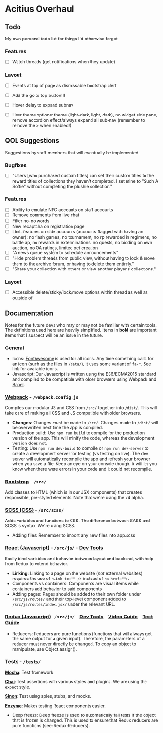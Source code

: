 # Acitius Overhaul


## Todo
My own personal todo list for things I'd otherwise forget

### Features
- [ ] Watch threads (get notifications when they update)

### Layout
- [ ] Events at top of page as dismissable bootstrap alert
- [ ] Add the go to top button!!!
- [ ] Hover delay to expand subnav
- [ ] User theme options: theme (light-dark, light, dark), no widget side pane, remove accordion effect/always expand all sub-nav (remember to remove the \> when enabled!)


## QOL Suggestions
Suggestions by staff members that will eventually be implemented.

### Bugfixes
- [ ] "Users [who purchased custom titles] can set their custom titles to the reward titles of collections they haven't completed. I set mine to "Such A Softie" without completing the plushie collection."

### Features
- [ ] Ability to emulate NPC accounts on staff accounts
- [ ] Remove comments from live chat
- [ ] Filter no-no words
- [ ] New recaptcha on registration page
- [ ] Limit features on side accounts (accounts flagged with having an owner): no flash games, no tournament, no rp rewarded in regimens, no battle ap, no rewards in exterminations, no quests, no bidding on own auction, no OA ratings, limited pet creation
- [ ] "A news queue system to schedule announcements"
- [ ] "Hide problem threads from public view, without having to lock & move them to the archive forum, or having to delete them entirely."
- [ ] "Share your collection with others or view another player's collections."

### Layout
- [ ] Accessible delete/sticky/lock/move options within thread as well as outside of

## Documentation
Notes for the future devs who may or may not be familiar with certain tools. The definitions used here are heavily simplified. Items in **bold** are important items that I suspect will be an issue in the future.

### General
- Icons: [FontAwesome](http://fontawesome.io/icons/) is used for all icons. Any time something calls for an icon (such as the files in `/data/`), it uses some variant of `fa-*`. See link for available icons.
- Javascript: Our Javascript is written using the ES6/ECMA2015 standard and compiled to be compatible with older browsers using Webpack and [Babel](https://babeljs.io/).

### [Webpack](https://webpack.js.org/configuration/) - `/webpack.config.js`
Compiles our modular JS and CSS from `/src/` together into `/dist/`. This will take care of making all CSS and JS compatible with older browsers.


- **Changes**: Changes *must* be made to `/src/`. Changes made to `/dist/` will be overwritten next time the app is compiled.
- Production build: Use `npm run build` to compile for the production version of the app. This will minify the code, whereas the development version does not.
- Testing: Use `npm run dev-build` to compile or `npm run dev-server` to create a development server for testing (vs testing on live). The dev server will automatically recompile the app and refresh your browser when you save a file. Keep an eye on your console though. It will let you know when there were errors in your code and it could not recompile.

### [Bootstrap](https://v4-alpha.getbootstrap.com/getting-started/introduction/) - `/src/`
Add classes to HTML (which is in our JSX components) that creates responsible, pre-styled elements. Note that we're using the v4 alpha.

### [SCSS (CSS)](http://sass-lang.com/documentation/file.SASS_REFERENCE.html) - `/src/scss/`
Adds variables and functions to CSS. The difference between SASS and SCSS is syntax. We're using SCSS.

- Adding files: Remember to import any new files into app.scss

### [React (Javascript)](https://facebook.github.io/react/docs/introducing-jsx.html) - `/src/js/` - [Dev Tools](https://facebook.github.io/react/blog/2015/09/02/new-react-developer-tools.html)
Easily bind variables and behavior between layout and backend, with help from Redux to extend behavior.

- **Linking**: Linking to a page on the website (*not* external websites) requires the use of `<Link to="" />` instead of `<a href="">`.
- Components vs containers: Components are visual items while containers add behavior to said components
- Adding pages: Pages should be added to their own folder under `/src/js/routes/` and their top-level component added to `/src/js/routes/index.jsx/` under the relevant URL.


### [Redux (Javascript)](http://redux.js.org/)- `/src/js/` - [Dev Tools](https://github.com/zalmoxisus/redux-devtools-extension) - [Video Guide](https://egghead.io/lessons/javascript-redux-the-single-immutable-state-tree) - [Text Guide](https://github.com/tayiorbeii/egghead.io_redux_course_notes)

- Reducers: Reducers are pure functions (functions that will always get the same output for a given input). Therefore, the parameters of a reducer must never directly be changed. To copy an object to manipulate, use Object.assign().

### Tests - `/tests/`
[**Mocha**](https://mochajs.org/#getting-started): Test framework.

[**Chai**](http://chaijs.com/api/): Test assertions with various styles and plugins. We are using the `expect` style.

[**Sinon**](http://sinonjs.org/releases/v2.1.0/): Test using spies, stubs, and mocks.

[**Enzyme**](http://airbnb.io/enzyme/index.html): Makes testing React components easier.

- Deep freeze: Deep freeze is used to automatically fail tests if the object that is frozen is changed. This is used to ensure that Redux reducers are pure functions (see: Redux:Reducers).

